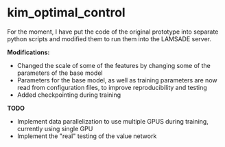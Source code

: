 # kim_optimal_control

For the moment, I have put the code of the original prototype into separate python scripts and modified them to run them into the LAMSADE server.

**Modifications:**
 - Changed the scale of some of the features by changing some of the parameters of the base model
 - Parameters for the base model, as well as training parameters are now read from configuration files, to improve reproducibility and testing
 - Added checkpointing during training


**TODO**
 - Implement data parallelization to use multiple GPUS during training, currently using single GPU
 - Implement the "real" testing of the value network
